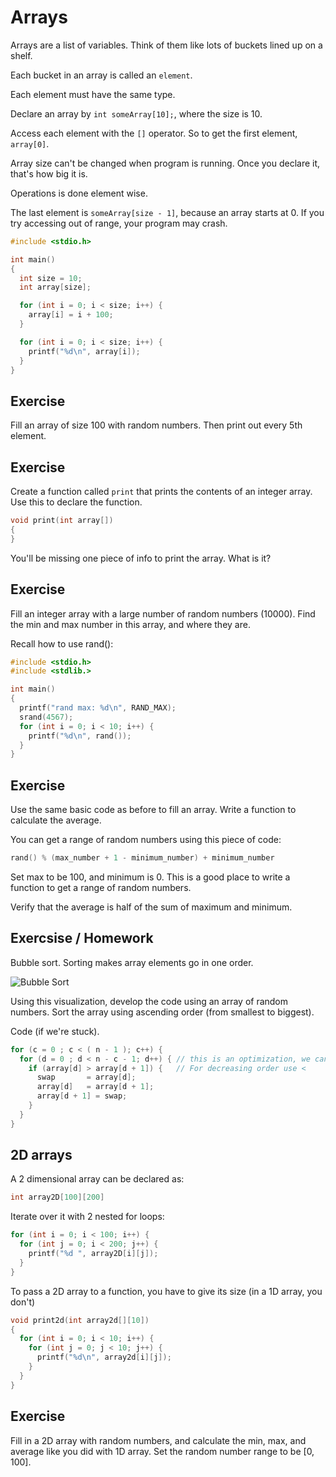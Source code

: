 # Arrays #

Arrays are a list of variables. Think of them like lots of buckets lined up on a shelf.

Each bucket in an array is called an `element`.

Each element must have the same type.

Declare an array by `int someArray[10];`, where the size is 10.

Access each element with the `[]` operator. So to get the first element, `array[0]`.

Array size can't be changed when program is running. Once you declare it, that's how big it is.

Operations is done element wise.

The last element is `someArray[size - 1]`, because an array starts at 0. If you try accessing out of range, your program may crash.

```c
#include <stdio.h>

int main()
{
  int size = 10;
  int array[size];

  for (int i = 0; i < size; i++) {
    array[i] = i + 100;
  }

  for (int i = 0; i < size; i++) {
    printf("%d\n", array[i]);
  }
}
```

## Exercise ##

Fill an array of size 100 with random numbers. Then print out every 5th element.

## Exercise ##

Create a function called `print` that prints the contents of an integer array. Use this to declare the function.

```c
void print(int array[])
{
}
```

You'll be missing one piece of info to print the array. What is it?

## Exercise ##

Fill an integer array with a large number of random numbers (10000). Find the min and max number in this array, and where they are.

Recall how to use rand():

```c
#include <stdio.h>
#include <stdlib.>

int main()
{
  printf("rand max: %d\n", RAND_MAX);
  srand(4567);
  for (int i = 0; i < 10; i++) {
    printf("%d\n", rand());
  }
}
```

## Exercise

Use the same basic code as before to fill an array. Write a function to calculate the average.

You can get a range of random numbers using this piece of code:

```c
rand() % (max_number + 1 - minimum_number) + minimum_number
```

Set max to be 100, and minimum is 0. This is a good place to write a function to get a range of random numbers.

Verify that the average is half of the sum of maximum and minimum.

## Exercsise / Homework

Bubble sort. Sorting makes array elements go in one order.

![Bubble Sort](http://www.xybernetics.com/techtalk/SortingAlgorithmsExplained/images/bubble1.gif)

Using this visualization, develop the code using an array of random numbers. Sort the array using ascending order (from smallest to biggest).

Code (if we're stuck).





```c
for (c = 0 ; c < ( n - 1 ); c++) {
  for (d = 0 ; d < n - c - 1; d++) { // this is an optimization, we can leave this like a regular loop
    if (array[d] > array[d + 1]) {   // For decreasing order use <
      swap       = array[d];
      array[d]   = array[d + 1];
      array[d + 1] = swap;
    }
  }
}
```

## 2D arrays

A 2 dimensional array can be declared as:

```c
int array2D[100][200]
```

Iterate over it with 2 nested for loops:

```c
for (int i = 0; i < 100; i++) {
  for (int j = 0; i < 200; j++) {
    printf("%d ", array2D[i][j]);
  }
}
```

To pass a 2D array to a function, you have to give its size (in a 1D array, you don't)

```c
void print2d(int array2d[][10])
{
  for (int i = 0; i < 10; i++) {
    for (int j = 0; j < 10; j++) {
      printf("%d\n", array2d[i][j]);
    }
  }
}
```

## Exercise

Fill in a 2D array with random numbers, and calculate the min, max, and average like you did with 1D array. Set the random number range to be [0, 100].

